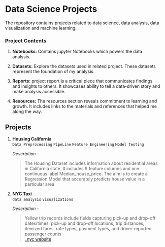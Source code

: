 
# Data Science Projects

The repository contains projects related to data science, data analysis, data visualization and machine learning.

### Project Contents

1. **Notebooks:** Contains jupyter Notebooks which powers the data analysis.

2. **Datasets:** Explore the datasets used in related project. These datasets represent the foundation of my analysis.

3. **Reports:** project report is a critical piece that communicates findings and insights to others. It showcases ability to tell a data-driven story and make analysis accessible.

4. **Resources:** The resources section reveals commitment to learning and growth. It includes links to the materials and references that helped me along the way.




## Projects
1. **Housing California** <br>
   `Data Preprocessing` `PipeLine` `Feature Engineering` `Model Testing`
  
   *Description -* <br>
   > The Housing Dataset includes information about residential areas in California state. It includes 9 feature columns and one continuous label Median_house_price. The aim is to create a Regression Model that accurately predicts house value in a particular area.
   
2. **NYC Taxi** <br>
  `data analysis` `visualizations`

   *Description -* <br>
   > Yellow trip records include fields capturing pick-up and drop-off dates/times, pick-up and drop-off locations, trip distances, itemized fares, rate types, payment types, and driver-reported passenger counts\
  [_nyc website](https://www.nyc.gov/site/tlc/about/tlc-trip-record-data.page)

